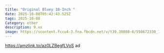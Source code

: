 ```yaml
---
title: "Original Bluey 10-Inch "
date: 2025-10-08T05:42:43.525Z
tags: 2025-10-08
Category: other
description: 9.xx
image: https://scontent.fccu4-3.fna.fbcdn.net/v/t39.30808-6/558672330_1354865269493938_8928996896123708541_n.jpg?stp=dst-jpg_p526x296_tt6&_nc_cat=103&ccb=1-7&_nc_sid=aa7b47&_nc_ohc=WqfCYybalNsQ7kNvwEX4KXm&_nc_oc=AdlpC11m3uJyfF3JreqWipBLACIfYE4xQGANEJkjFxdVTYn9NPaIu-Hk_0jybrSAIo8&_nc_zt=23&_nc_ht=scontent.fccu4-3.fna&_nc_gid=tzR9UvPNdGwHTOOsQ9RDWA&oh=00_AfeUjlfKvvalvlvj7ZVxHO1EYmK18wNmNvf6iTr_jMyPyg&oe=68EBC93A
---
```

https://amzlink.to/az0LZBegfLVoS ad